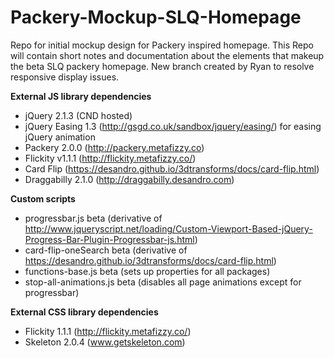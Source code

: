 # Packery-Mockup-SLQ-Homepage
Repo for initial mockup design for Packery inspired homepage. This Repo will contain short notes and documentation about the elements that makeup the beta SLQ packery homepage. New branch created by Ryan to resolve responsive display issues.

**External JS library dependencies**
- jQuery 2.1.3 (CND hosted)
- jQuery Easing 1.3 (http://gsgd.co.uk/sandbox/jquery/easing/) for easing jQuery animation
- Packery 2.0.0 (http://packery.metafizzy.co)
- Flickity v1.1.1 (http://flickity.metafizzy.co/)
- Card Flip (https://desandro.github.io/3dtransforms/docs/card-flip.html)
- Draggabilly 2.1.0 (http://draggabilly.desandro.com)

**Custom scripts**
- progressbar.js beta (derivative of http://www.jqueryscript.net/loading/Custom-Viewport-Based-jQuery-Progress-Bar-Plugin-Progressbar-js.html)
- card-flip-oneSearch beta (derivative of https://desandro.github.io/3dtransforms/docs/card-flip.html)
- functions-base.js beta (sets up properties for all packages)
- stop-all-animations.js beta (disables all page animations except for progressbar)

**External CSS library dependencies**
- Flickity 1.1.1 (http://flickity.metafizzy.co/)
- Skeleton 2.0.4 (www.getskeleton.com)